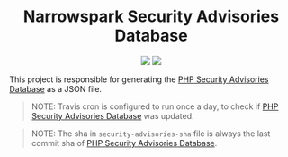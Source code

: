 <h1 align="center">Narrowspark Security Advisories Database</h1>
<p align="center">
    <a href="https://travis-ci.org/narrowspark/automatic"><img src="https://img.shields.io/travis/narrowspark/automatic/master.svg?longCache=false&style=flat-square"></a>
    <a href="http://opensource.org/licenses/MIT"><img src="https://img.shields.io/badge/license-MIT-brightgreen.svg?style=flat-square"></a>
</p>

This project is responsible for generating the [PHP Security Advisories Database](https://github.com/FriendsOfPHP/security-advisories) as a JSON file.

> NOTE: Travis cron is configured to run once a day, to check if [PHP Security Advisories Database](https://github.com/FriendsOfPHP/security-advisories) was updated.

> NOTE: The sha in `security-advisories-sha` file is always the last commit sha of [PHP Security Advisories Database](https://github.com/FriendsOfPHP/security-advisories).